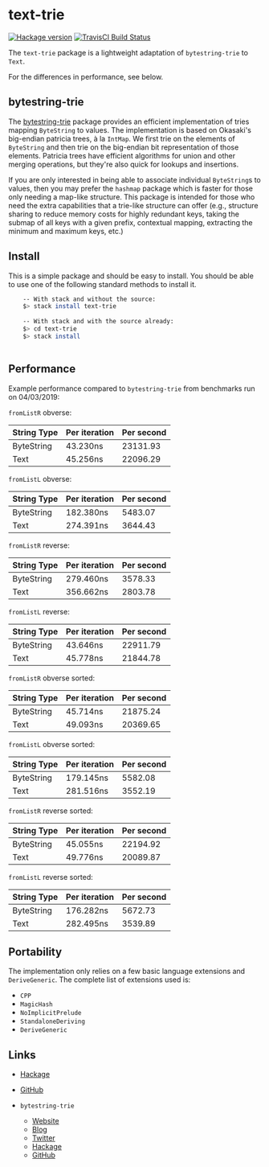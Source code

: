 text-trie
===============
[![Hackage version](https://img.shields.io/hackage/v/bytestring-trie.svg?style=flat)](https://hackage.haskell.org/package/text-trie) 
[![TravisCI Build Status](https://img.shields.io/travis/michaeljklein/bytestring-trie.svg?style=flat)](https://travis-ci.org/michaeljklein/text-trie) 

The `text-trie` package is a lightweight adaptation of `bytestring-trie` to `Text`.

For the differences in performance, see below.


## bytestring-trie

The [bytestring-trie](https://github.com/wrengr/bytestring-trie) package provides an efficient implementation
of tries mapping `ByteString` to values.  The implementation is
based on Okasaki's big-endian patricia trees, à la `IntMap`.  We
first trie on the elements of `ByteString` and then trie on the
big-endian bit representation of those elements.  Patricia trees
have efficient algorithms for union and other merging operations,
but they're also quick for lookups and insertions.

If you are only interested in being able to associate individual
`ByteString`s to values, then you may prefer the `hashmap` package
which is faster for those only needing a map-like structure.  This
package is intended for those who need the extra capabilities that
a trie-like structure can offer (e.g., structure sharing to reduce
memory costs for highly redundant keys, taking the submap of all
keys with a given prefix, contextual mapping, extracting the minimum
and maximum keys, etc.)


## Install

This is a simple package and should be easy to install.  You should
be able to use one of the following standard methods to install it.

```bash
    -- With stack and without the source:
    $> stack install text-trie
    
    -- With stack and with the source already:
    $> cd text-trie
    $> stack install
    
```


## Performance

Example performance compared to `bytestring-trie` from benchmarks run on 04/03/2019:

`fromListR` obverse:

| String Type | Per iteration | Per second |
|-------------|---------------|------------|
| ByteString  | 43.230ns      | 23131.93   |
| Text        | 45.256ns      | 22096.29   |

`fromListL` obverse:

| String Type | Per iteration | Per second |
|-------------|---------------|------------|
| ByteString  | 182.380ns     | 5483.07    |
| Text        | 274.391ns     | 3644.43    |

`fromListR` reverse:

| String Type | Per iteration | Per second |
|-------------|---------------|------------|
| ByteString  | 279.460ns     | 3578.33    |
| Text        | 356.662ns     | 2803.78    |

`fromListL` reverse:

| String Type | Per iteration | Per second |
|-------------|---------------|------------|
| ByteString  | 43.646ns      | 22911.79   |
| Text        | 45.778ns      | 21844.78   |

`fromListR` obverse sorted:

| String Type | Per iteration | Per second |
|-------------|---------------|------------|
| ByteString  | 45.714ns      | 21875.24   |
| Text        | 49.093ns      | 20369.65   |

`fromListL` obverse sorted:

| String Type | Per iteration | Per second |
|-------------|---------------|------------|
| ByteString  | 179.145ns     | 5582.08    |
| Text        | 281.516ns     | 3552.19    |

`fromListR` reverse sorted:

| String Type | Per iteration | Per second |
|-------------|---------------|------------|
| ByteString  | 45.055ns      | 22194.92   |
| Text        | 49.776ns      | 20089.87   |

`fromListL` reverse sorted:

| String Type | Per iteration | Per second |
|-------------|---------------|------------|
| ByteString  | 176.282ns     | 5672.73    |
| Text        | 282.495ns     | 3539.89    |


## Portability

The implementation only relies on a few basic
language extensions and `DeriveGeneric`. The complete list of extensions used is:

* `CPP`
* `MagicHash`
* `NoImplicitPrelude`
* `StandaloneDeriving`
* `DeriveGeneric`


## Links

- [Hackage](http://hackage.haskell.org/package/text-trie)
- [GitHub](https://github.com/michaeljklein/text-trie)

- `bytestring-trie`
  * [Website](http://wrengr.org/)
  * [Blog](http://winterkoninkje.dreamwidth.org/)
  * [Twitter](https://twitter.com/wrengr)
  * [Hackage](http://hackage.haskell.org/package/bytestring-trie)
  * [GitHub](https://github.com/wrengr/bytestring-trie)

